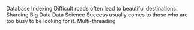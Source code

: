 Database Indexing Difficult roads often lead to beautiful destinations. Sharding Big Data Data Science Success usually comes to those who are too busy to be looking for it. Multi-threading
